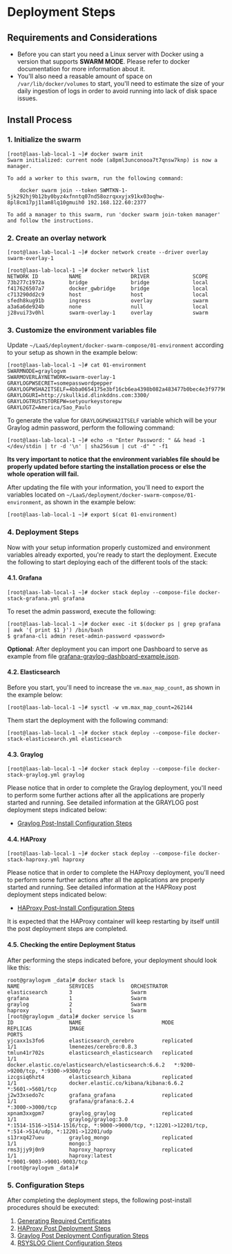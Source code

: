 # Deployment Steps

## Requirements and Considerations

- Before you can start you need a Linux server with Docker using a version that supports **SWARM MODE**. Please refer to docker documentation for more information about it.
- You'll also need a reasable amount of space on `/var/lib/docker/volumes` to start, you'll need to estimate the size of your daily ingestion of logs in order to avoid running into lack of disk space issues.

## Install Process

### 1. Initialize the swarm

```
[root@laas-lab-local-1 ~]# docker swarm init
Swarm initialized: current node (a8pml3unconooa7t7qnsw7knp) is now a manager.

To add a worker to this swarm, run the following command:

    docker swarm join --token SWMTKN-1-5jk292hj9b12by0byz4xfnntq07nd58ozrqxxyjx91kx03oqhw-8pl8cm17pj1lam8lq10gmuih0 192.168.122.60:2377

To add a manager to this swarm, run 'docker swarm join-token manager' and follow the instructions.
```

### 2. Create an overlay network

```
[root@laas-lab-local-1 ~]# docker network create --driver overlay swarm-overlay-1

[root@laas-lab-local-1 ~]# docker network list
NETWORK ID          NAME                DRIVER              SCOPE
73b277c1972a        bridge              bridge              local
f417626507a7        docker_gwbridge     bridge              local
c713290dd2c9        host                host                local
sfedh8kug91b        ingress             overlay             swarm
a3a6a6de924b        none                null                local
j28vui73v0hl        swarm-overlay-1     overlay             swarm

```

### 3. Customize the environment variables file

Update `~/LaaS/deployment/docker-swarm-compose/01-environment` according to your setup as shown in the example below:

```
[root@laas-lab-local-1 ~]# cat 01-environment
SWARMNODE=graylogvm
SWARMOVERLAYNETWORK=swarm-overlay-1
GRAYLOGPWSECRET=somepasswordpepper
GRAYLOGPWSHA2ITSELF=4bba0654175e3bf16cb6ea4398b082a483477b0bec4e3f977963193c496e8417
GRAYLOGURI=http://skullkid.dlinkddns.com:3300/
GRAYLOGTRUSTSTOREPW=setyourkeystorepw
GRAYLOGTZ=America/Sao_Paulo
```

To generate the value for `GRAYLOGPWSHA2ITSELF` variable which will be your Graylog admin password, perform the following command:

```
[root@laas-lab-local-1 ~]# echo -n "Enter Password: " && head -1 </dev/stdin | tr -d '\n' | sha256sum | cut -d" " -f1
```

**Its very important to notice that the environment variables file should be properly updated before starting the installation process or else the whole operation will fail.**

After updating the file with your information, you'll need to export the variables located on `~/LaaS/deployment/docker-swarm-compose/01-environment`, as shown in the example below:

```
[root@laas-lab-local-1 ~]# export $(cat 01-environment)
```

### 4. Deployment Steps

 Now with your setup information properly customized and environment variables already exported, you're ready to start the deployment.  Execute the following to start deploying each of the different tools of the stack:

#### 4.1. Grafana

```
[root@laas-lab-local-1 ~]# docker stack deploy --compose-file docker-stack-grafana.yml grafana
```

To reset the admin password, execute the following:

```
[root@laas-lab-local-1 ~]# docker exec -it $(docker ps | grep grafana | awk '{ print $1 }') /bin/bash
$ grafana-cli admin reset-admin-password <password>
```

**Optional**: After deployment you can import one Dashboard to serve as example from file [grafana-graylog-dashboard-example.json](../config_files/grafana-graylog-dashboard-example.json).

#### 4.2. Elasticsearch

Before you start, you'll need to increase the `vm.max_map_count`, as shown in the example below:

```
[root@laas-lab-local-1 ~]# sysctl -w vm.max_map_count=262144
```

Them start the deployment with the following command:

```
[root@laas-lab-local-1 ~]# docker stack deploy --compose-file docker-stack-elasticsearch.yml elasticsearch
```

#### 4.3. Graylog

```
[root@laas-lab-local-1 ~]# docker stack deploy --compose-file docker-stack-graylog.yml graylog
```

Please notice that in order to complete the Graylog deployment, you'll need to perform some further actions after all the applications are properly started and running. See detailed information at the  GRAYLOG post deployment steps indicated below:

- [Graylog Post-Install Configuration Steps](configuration/03-graylog_postinstall.md)

#### 4.4. HAProxy

```
[root@laas-lab-local-1 ~]# docker stack deploy --compose-file docker-stack-haproxy.yml haproxy
```

Please notice that in order to complete the HAProxy deployment, you'll need to perform some further actions after all the applications are properly started and running. See detailed information at the  HAPRoxy post deployment steps indicated below:

- [HAProxy Post-Install Configuration Steps](./configuration/02-haproxy.md)


It is expected that the HAProxy container will keep restarting by itself untill the post deployment steps are completed.

#### 4.5. Checking the entire Deployment Status

After performing the steps indicated before, your deployment should look like this:

```
root@graylogvm _data]# docker stack ls
NAME                SERVICES            ORCHESTRATOR
elasticsearch       3                   Swarm
grafana             1                   Swarm
graylog             2                   Swarm
haproxy             1                   Swarm
[root@graylogvm _data]# docker service ls
ID                  NAME                          MODE                REPLICAS            IMAGE                                                 PORTS
yjcaxx1s3fo6        elasticsearch_cerebro         replicated          1/1                 lmenezes/cerebro:0.8.3                                
tmlun41r702s        elasticsearch_elasticsearch   replicated          1/1                 docker.elastic.co/elasticsearch/elasticsearch:6.6.2   *:9200->9200/tcp, *:9300->9300/tcp
izcgsiq6hzt4        elasticsearch_kibana          replicated          1/1                 docker.elastic.co/kibana/kibana:6.6.2                 *:5601->5601/tcp
j2w33xsedo7c        grafana_grafana               replicated          1/1                 grafana/grafana:6.2.4                                 *:3000->3000/tcp
xpnam3xxgpm7        graylog_graylog               replicated          1/1                 graylog/graylog:3.0                                   *:1514-1516->1514-1516/tcp, *:9000->9000/tcp, *:12201->12201/tcp, *:514->514/udp, *:12201->12201/udp
s13rxq427ueu        graylog_mongo                 replicated          1/1                 mongo:3                                               
rms3jjy9j0n9        haproxy_haproxy               replicated          1/1                 haproxy:latest                                        *:9001-9003->9001-9003/tcp
[root@graylogvm _data]# 
```

### 5. Configuration Steps

After completing the deployment steps, the following post-install procedures should be executed:

1. [Generating Required Certificates](./configuration/01-certificates.md)
2. [HAProxy Post Deployment Steps](./configuration/02-haproxy.md)
3. [Graylog Post Deployment Configuration Steps](./configuration/03-graylog_postinstall.md)
4. [RSYSLOG Client Configuration Steps](./configuration/04-rsyslog_client_config.md)
